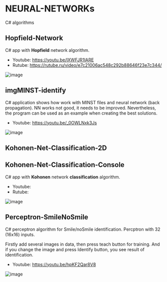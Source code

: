 # NEURAL-NETWORKs
 C# algorithms

## Hopfield-Network

C# app with **Hopfield** network algorithm.

- Youtube: https://youtu.be/lXWFJR1lARE
- Rutube: https://rutube.ru/video/e7c21006ac548c292b88646f23e7c344/

![image](https://github.com/user-attachments/assets/61219036-4a3b-4991-8dbf-e5e3c1ce7478)


## imgMINST-identify

C# application shows how work with MINST files and neural network (back propagation).
NN works not good, it needs to be improved. Nevertheless, the program can be used as an example when creating the best solutions.

- Youtube: https://youtu.be/_0OWLNxk3Js
 
![image](https://github.com/tltrus/NEURAL-NETWORKs/assets/77125487/a58f84f1-0ea4-49ff-9d8e-1ec9f4e4bc77)


## Kohonen-Net-Classification-2D
## Kohonen-Net-Classification-Console

C# app with **Kohonen** network **classification** algorithm.

- Youtube: 
- Rutube: 

![image](https://github.com/user-attachments/assets/519b089f-c562-4bd3-aa71-2ff5c52f048d)


## Perceptron-SmileNoSmile

C# perceptron algorithm for Smile/noSmile identification. Percptron with 32 (16x16) inputs.

Firstly add several images in data, then press teach button for training. And if you change the image and press Identify button, you see result of identification.

- Youtube: https://youtu.be/hpKF2Qar8V8

![image](https://github.com/tltrus/NEURAL-NETWORKs/assets/77125487/6f6b7a9b-faad-4cb3-85f6-c6a92bf8ec5c)
